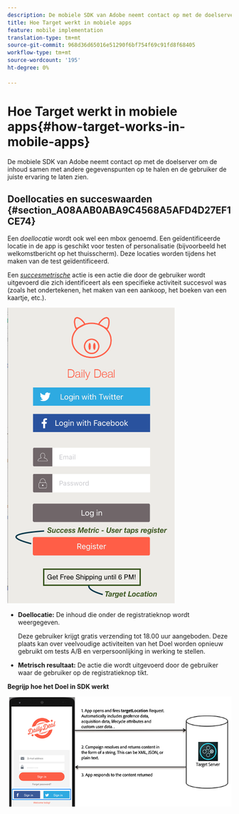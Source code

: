 ```yaml
---
description: De mobiele SDK van Adobe neemt contact op met de doelserver om de inhoud samen met andere gegevenspunten op te halen en de gebruiker de juiste ervaring te laten zien.
title: Hoe Target werkt in mobiele apps
feature: mobile implementation
translation-type: tm+mt
source-git-commit: 968d36d65016e51290f6bf754f69c91fd8f68405
workflow-type: tm+mt
source-wordcount: '195'
ht-degree: 0%

---
```



# Hoe Target werkt in mobiele apps{#how-target-works-in-mobile-apps}

De mobiele SDK van Adobe neemt contact op met de doelserver om de inhoud samen met andere gegevenspunten op te halen en de gebruiker de juiste ervaring te laten zien.

## Doellocaties en succeswaarden {#section_A08AAB0ABA9C4568A5AFD4D27EF1CE74}

Een *doellocatie* wordt ook wel een mbox genoemd. Een geïdentificeerde locatie in de app is geschikt voor testen of personalisatie (bijvoorbeeld het welkomstbericht op het thuisscherm). Deze locaties worden tijdens het maken van de test geïdentificeerd.

Een *[succesmetrische](/help/c-activities/r-success-metrics/success-metrics.md#reference_D011575C85DA48E989A244593D9B9924)* actie is een actie die door de gebruiker wordt uitgevoerd die zich identificeert als een specifieke activiteit succesvol was (zoals het ondertekenen, het maken van een aankoop, het boeken van een kaartje, etc.).

![](assets/mobile-target-location.png)

* **Doellocatie:** De inhoud die onder de registratieknop wordt weergegeven.

   Deze gebruiker krijgt gratis verzending tot 18.00 uur aangeboden. Deze plaats kan over veelvoudige activiteiten van het Doel worden opnieuw gebruikt om tests A/B en verpersoonlijking in werking te stellen.

* **Metrisch resultaat:** De actie die wordt uitgevoerd door de gebruiker waar de gebruiker op de registratieknop tikt.

**Begrijp hoe het Doel in SDK werkt**

![](assets/how-target-mobile-works.png)

